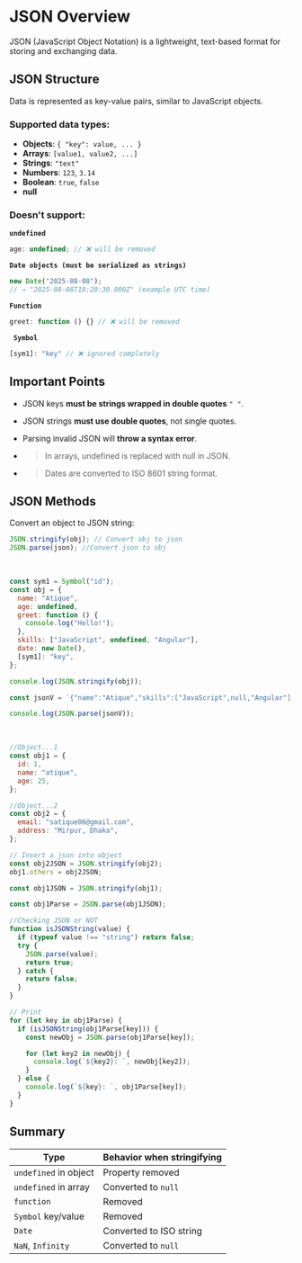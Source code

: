 # JSON Overview

JSON (JavaScript Object Notation) is a lightweight, text-based format for storing and exchanging data.

## JSON Structure

Data is represented as key-value pairs, similar to JavaScript objects.

### Supported data types:

- **Objects**: `{ "key": value, ... }`
- **Arrays**: `[value1, value2, ...]`
- **Strings**: `"text"`
- **Numbers**: `123`, `3.14`
- **Boolean**: `true`, `false`
- **null**

### Doesn't support:

**`undefined`**

```js
age: undefined; // ❌ will be removed
```

**`Date objects (must be serialized as strings)`**

```js
new Date("2025-08-08");
// → "2025-08-08T10:20:30.000Z" (example UTC time)
```

**`Function`**

```js
greet: function () {} // ❌ will be removed
```

**` Symbol`**

```js
[sym1]: "key" // ❌ ignored completely

```

## Important Points

- JSON keys **must be strings wrapped in double quotes** `" "`.
- JSON strings **must use double quotes**, not single quotes.
- Parsing invalid JSON will **throw a syntax error**.

- > In arrays, undefined is replaced with null in JSON.
- > Dates are converted to ISO 8601 string format.

## JSON Methods

Convert an object to JSON string:

```js
JSON.stringify(obj); // Convert obj to json
JSON.parse(json); //Convert json to obj
```

<br>

```js
const sym1 = Symbol("id");
const obj = {
  name: "Atique",
  age: undefined,
  greet: function () {
    console.log("Hello!");
  },
  skills: ["JavaScript", undefined, "Angular"],
  date: new Date(),
  [sym1]: "key",
};

console.log(JSON.stringify(obj));

const jsonV = `{"name":"Atique","skills":["JavaScript",null,"Angular"],"date":"2025-08-08T06:52:31.123Z"}`;

console.log(JSON.parse(jsonV));
```

<br>

```js
//Object...1
const obj1 = {
  id: 1,
  name: "atique",
  age: 25,
};

//Object...2
const obj2 = {
  email: "satique06@gmail.com",
  address: "Mirpur, Dhaka",
};

// Insert a json into object
const obj2JSON = JSON.stringify(obj2);
obj1.others = obj2JSON;

const obj1JSON = JSON.stringify(obj1);

const obj1Parse = JSON.parse(obj1JSON);

//Checking JSON or NOT
function isJSONString(value) {
  if (typeof value !== "string") return false;
  try {
    JSON.parse(value);
    return true;
  } catch {
    return false;
  }
}

// Print
for (let key in obj1Parse) {
  if (isJSONString(obj1Parse[key])) {
    const newObj = JSON.parse(obj1Parse[key]);

    for (let key2 in newObj) {
      console.log(`${key2}: `, newObj[key2]);
    }
  } else {
    console.log(`${key}: `, obj1Parse[key]);
  }
}
```

## Summary

| Type                  | Behavior when stringifying |
| --------------------- | -------------------------- |
| `undefined` in object | Property removed           |
| `undefined` in array  | Converted to `null`        |
| `function`            | Removed                    |
| `Symbol` key/value    | Removed                    |
| `Date`                | Converted to ISO string    |
| `NaN`, `Infinity`     | Converted to `null`        |
